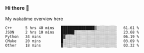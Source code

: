 ### Hi there 👋

<!--
**Jassy930/Jassy930** is a ✨ _special_ ✨ repository because its `README.md` (this file) appears on your GitHub profile.

Here are some ideas to get you started:

- 🔭 I’m currently working on ...
- 🌱 I’m currently learning ...
- 👯 I’m looking to collaborate on ...
- 🤔 I’m looking for help with ...
- 💬 Ask me about ...
- 📫 How to reach me: ...
- 😄 Pronouns: ...
- ⚡ Fun fact: ...
-->

My wakatime overview here
<!--START_SECTION:waka-->
```text
C++      5 hrs 40 mins   ███████████████▒░░░░░░░░░   61.61 % 
JSON     2 hrs 10 mins   ██████░░░░░░░░░░░░░░░░░░░   23.68 % 
Python   34 mins         █▓░░░░░░░░░░░░░░░░░░░░░░░   06.19 % 
CMake    20 mins         █░░░░░░░░░░░░░░░░░░░░░░░░   03.69 % 
Other    18 mins         ▓░░░░░░░░░░░░░░░░░░░░░░░░   03.32 % 
```
<!--END_SECTION:waka-->
